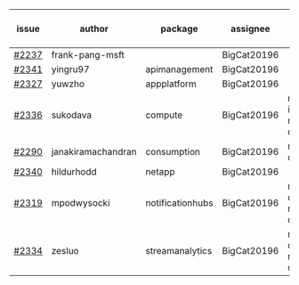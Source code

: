 | issue | author | package | assignee | bot advice | created date of issue | target release date | date from target |
| ------ | ------ | ------ | ------ | ------ | ------ | ------ | :-----: |
| [#2237](https://github.com/Azure/sdk-release-request/issues/2237) | frank-pang-msft |   | BigCat20196 |   | 11-19 | 12-02 |   |
| [#2341](https://github.com/Azure/sdk-release-request/issues/2341) | yingru97 | apimanagement | BigCat20196 |   | 01-04 | 01-18 |   |
| [#2327](https://github.com/Azure/sdk-release-request/issues/2327) | yuwzho | appplatform | BigCat20196 |   | 12-22 | 01-17 |   |
| [#2336](https://github.com/Azure/sdk-release-request/issues/2336) | sukodava | compute | BigCat20196 | new issue ! <br> release date < 2 ! <br> | 01-04 | 01-06 | 0 |
| [#2290](https://github.com/Azure/sdk-release-request/issues/2290) | janakiramachandran | consumption | BigCat20196 | new comment.  <br> | 12-08 | 12-22 |   |
| [#2340](https://github.com/Azure/sdk-release-request/issues/2340) | hildurhodd | netapp | BigCat20196 |   | 01-04 | 01-18 |   |
| [#2319](https://github.com/Azure/sdk-release-request/issues/2319) | mpodwysocki | notificationhubs | BigCat20196 | new comment.  <br> release date < 2 ! <br> | 12-17 | 01-03 | -2 |
| [#2334](https://github.com/Azure/sdk-release-request/issues/2334) | zesluo | streamanalytics | BigCat20196 | new comment.  <br> release date < 2 ! <br> | 12-23 | 01-07 | 1 |
